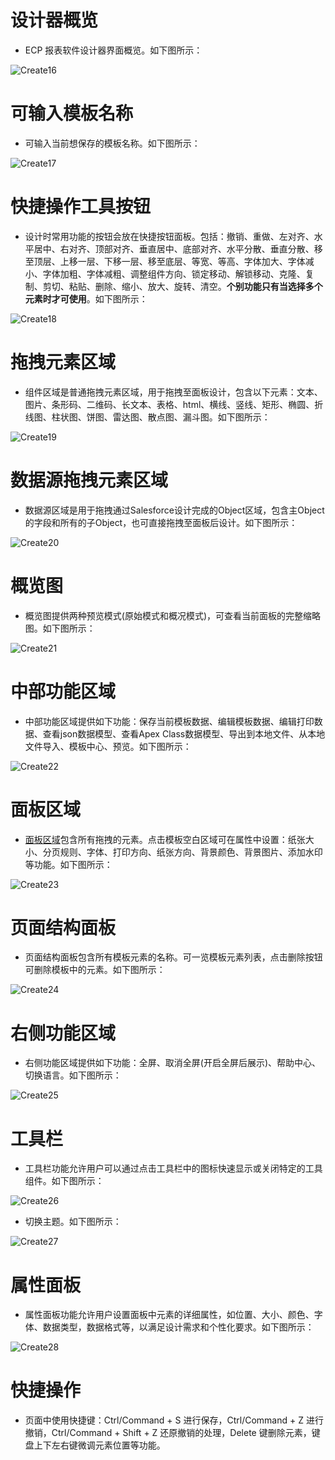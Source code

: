 # 设计器概览

- ECP 报表软件设计器界面概览。如下图所示：

![Create16](../_images/zh-cn//Create16.png)

# **可输入模板名称**

- 可输入当前想保存的模板名称。如下图所示：

![Create17](../_images/zh-cn//Create17.png)

# **快捷操作工具按钮**

- 设计时常用功能的按钮会放在快捷按钮面板。包括：撤销、重做、左对齐、水平居中、右对齐、顶部对齐、垂直居中、底部对齐、水平分散、垂直分散、移至顶层、上移一层、下移一层、移至底层、等宽、等高、字体加大、字体减小、字体加粗、字体减粗、调整组件方向、锁定移动、解锁移动、克隆、复制、剪切、粘贴、删除、缩小、放大、旋转、清空。**个别功能只有当选择多个元素时才可使用**。如下图所示：

![Create18](../_images/zh-cn//Create18.gif)

# **拖拽元素区域**

- 组件区域是普通拖拽元素区域，用于拖拽至面板设计，包含以下元素：文本、图片、条形码、二维码、长文本、表格、html、横线、竖线、矩形、椭圆、折线图、柱状图、饼图、雷达图、散点图、漏斗图。如下图所示：

![Create19](../_images/zh-cn//Create19.gif)

# **数据源拖拽元素区域**

- 数据源区域是用于拖拽通过Salesforce设计完成的Object区域，包含主Object的字段和所有的子Object，也可直接拖拽至面板后设计。如下图所示：

![Create20](../_images/zh-cn//Create20.gif)

# **概览图**

- 概览图提供两种预览模式(原始模式和概况模式)，可查看当前面板的完整缩略图。如下图所示：

![Create21](../_images/zh-cn//Create21.gif)

# **中部功能区域**

- 中部功能区域提供如下功能：保存当前模板数据、编辑模板数据、编辑打印数据、查看json数据模型、查看Apex Class数据模型、导出到本地文件、从本地文件导入、模板中心、预览。如下图所示：

![Create22](../_images/zh-cn//Create22.gif)

# **面板区域**

- [面板区域](./c-panel.md)包含所有拖拽的元素。点击模板空白区域可在属性中设置：纸张大小、分页规则、字体、打印方向、纸张方向、背景颜色、背景图片、添加水印等功能。如下图所示：

![Create23](../_images/zh-cn//Create23.gif)

# **页面结构面板**

- 页面结构面板包含所有模板元素的名称。可一览模板元素列表，点击删除按钮可删除模板中的元素。如下图所示：

![Create24](../_images/zh-cn//Create24.gif)

# **右侧功能区域**

- 右侧功能区域提供如下功能：全屏、取消全屏(开启全屏后展示)、帮助中心、切换语言。如下图所示：

![Create25](../_images/zh-cn//Create25.gif)

# **工具栏**

- 工具栏功能允许用户可以通过点击工具栏中的图标快速显示或关闭特定的工具组件。如下图所示：

![Create26](../_images/zh-cn//Create26.gif)

- 切换主题。如下图所示：

![Create27](../_images/zh-cn//Create27.gif)

# **属性面板**

- 属性面板功能允许用户设置面板中元素的详细属性，如位置、大小、颜色、字体、数据类型，数据格式等，以满足设计需求和个性化要求。如下图所示：

![Create28](../_images/zh-cn//Create28.gif)

# **快捷操作**

- 页面中使用快捷键：Ctrl/Command + S 进行保存，Ctrl/Command + Z 进行撤销，Ctrl/Command + Shift + Z 还原撤销的处理，Delete 键删除元素，键盘上下左右键微调元素位置等功能。